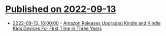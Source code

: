 # [Published on 2022-09-13](index.md)

* [2022-09-13, 16:00:00](https://tech.slashdot.org/story/22/09/13/1411200/amazon-releases-upgraded-kindle-and-kindle-kids-devices-for-first-time-in-three-years?utm_source=rss1.0mainlinkanon&utm_medium=feed) - [Amazon Releases Upgraded Kindle and Kindle Kids Devices For First Time in Three Years](https://tech.slashdot.org/story/22/09/13/1411200/amazon-releases-upgraded-kindle-and-kindle-kids-devices-for-first-time-in-three-years?utm_source=rss1.0mainlinkanon&utm_medium=feed)
